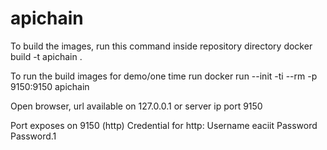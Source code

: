# apichain

To build the images, run this command inside repository directory
docker build -t apichain .
 
To run the build images for demo/one time run
docker run --init -ti --rm -p 9150:9150 apichain
 
Open browser, url available on 127.0.0.1 or server ip port 9150
 
Port exposes on 9150 (http)
Credential for http:
Username eaciit
Password Password.1
